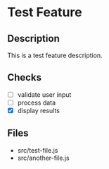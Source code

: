 # Test Feature

## Description
This is a test feature description.

## Checks
- [ ] validate user input
- [ ] process data
- [x] display results

## Files
- src/test-file.js
- src/another-file.js

<!-- meta:
{
  "files": [
    "src/test-file.js",
    "src/another-file.js"
  ],
  "file_hashes": {
    "src/test-file.js": "SGFzaCBvZiB0ZXN0IGZpbGU=",
    "src/another-file.js": "SGFzaCBvZiBhbm90aGVyIGZpbGU="
  }
}
-->

<!-- generated via checkmate spec v0.5 on 2023-05-09 -->
